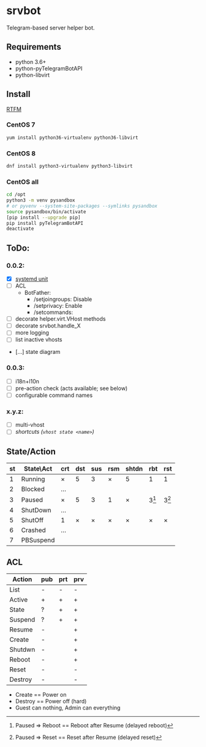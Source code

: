 # srvbot

Telegram-based server helper bot.

## Requirements

- python 3.6+
- python-pyTelegramBotAPI
- python-libvirt

## Install

[RTFM](https://max-ko.ru/60-sreda-razrabotki-venv-python3-v-centos-7.html)

### CentOS 7
```bash
yum install python36-virtualenv python36-libvirt
```

### CentOS 8
```bash
dnf install python3-virtualenv python3-libvirt
```

### CentOS all
```bash
cd /opt
python3 -m venv pysandbox
# or pyvenv --system-site-packages --symlinks pysandbox
source pysandbox/bin/activate
[pip install --upgrade pip]
pip install pyTelegramBotAPI
deactivate
```

## ToDo:

### 0.0.2:

- [x] [systemd unit](https://avalon.land/blog/it/telegram-bot-on-centos7/)
- [ ] ACL
  - BotFather:
     - /setjoingroups: Disable
     - /setprivacy: Enable
     - /setcommands: 
- [ ] decorate helper.virt.VHost methods
- [ ] decorate srvbot.handle_X
- [ ] more logging
- [ ] list inactive vhosts
- […] state diagram

### 0.0.3:

- [ ] i18n+l10n
- [ ] pre-action check (acts available; see below)
- [ ] configurable command names

### x.y.z:

- [ ] multi-vhost
- [ ] *shortcuts (`vhost state <name>`)*

## State/Action

st | State\Act| crt | dst | sus | rsm |shtdn| rbt | rst 
---|----------|-----|-----|-----|-----|-----|-----|-----
 1 | Running  |  ×  |  5  |  3  |  ×  |  5  |  1  |  1
 2 | Blocked  |  …  |     |     |     |     |     |  
 3 | Paused   |  ×  |  5  |  3  |  1  |  ×  |3[^1]|3[^2]
 4 | ShutDown |  …  |     |     |     |     |     |  
 5 | ShutOff  |  1  |  ×  |  ×  |  ×  |  ×  |  ×  |  ×
 6 | Crashed  |  …  |     |     |     |     |     |  
 7 | PBSuspend|     |     |     |     |     |     |  

[^1]: Paused => Reboot == Reboot after Resume (delayed reboot)
[^2]: Paused => Reset == Reset after Resume (delayed reset)

## ACL

Action | pub | prt | prv 
-------|-----|-----|-----
List   |  -  |  -  |  -
Active |  +  |  +  |  +
State  |  ?  |  +  |  +
Suspend|  ?  |  +  |  +
Resume |  -  |     |  +
Create |  -  |     |  +
Shutdwn|  -  |     |  +
Reboot |  -  |     |  +
Reset  |  -  |     |  -
Destroy|  -  |     |  -

* Create == Power on
* Destroy == Power off (hard)
* Guest can nothing, Admin can everything
